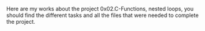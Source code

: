 Here are my works about the project 0x02.C-Functions, nested loops, you should
find the different tasks and all the files that were needed to complete the
project.